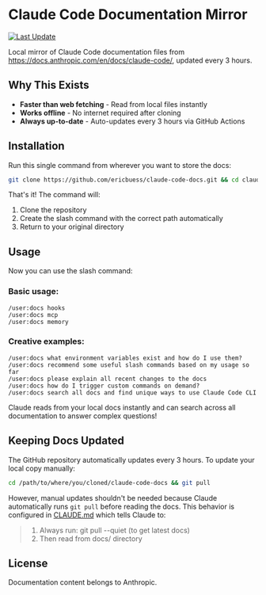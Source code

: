 # Claude Code Documentation Mirror

[![Last Update](https://img.shields.io/github/last-commit/ericbuess/claude-code-docs/main.svg?label=docs%20updated)](https://github.com/ericbuess/claude-code-docs/commits/main)

Local mirror of Claude Code documentation files from https://docs.anthropic.com/en/docs/claude-code/, updated every 3 hours.

## Why This Exists

- **Faster than web fetching** - Read from local files instantly
- **Works offline** - No internet required after cloning
- **Always up-to-date** - Auto-updates every 3 hours via GitHub Actions

## Installation

Run this single command from wherever you want to store the docs:

```bash
git clone https://github.com/ericbuess/claude-code-docs.git && cd claude-code-docs && echo "Read Claude Code docs about \$ARGUMENTS from $(pwd)/docs/" > ~/.claude/commands/docs.md && cd .. && echo "✅ Installation complete! Use /user:docs to access documentation."
```

That's it! The command will:
1. Clone the repository
2. Create the slash command with the correct path automatically
3. Return to your original directory

## Usage

Now you can use the slash command:

### Basic usage:
```
/user:docs hooks
/user:docs mcp
/user:docs memory
```

### Creative examples:
```
/user:docs what environment variables exist and how do I use them?
/user:docs recommend some useful slash commands based on my usage so far
/user:docs please explain all recent changes to the docs
/user:docs how do I trigger custom commands on demand?
/user:docs search all docs and find unique ways to use Claude Code CLI
```

Claude reads from your local docs instantly and can search across all documentation to answer complex questions!

## Keeping Docs Updated

The GitHub repository automatically updates every 3 hours. To update your local copy manually:

```bash
cd /path/to/where/you/cloned/claude-code-docs && git pull
```

However, manual updates shouldn't be needed because Claude automatically runs `git pull` before reading the docs. This behavior is configured in [CLAUDE.md](./CLAUDE.md) which tells Claude to:

> 1. Always run: git pull --quiet (to get latest docs)
> 2. Then read from docs/ directory

## License

Documentation content belongs to Anthropic.